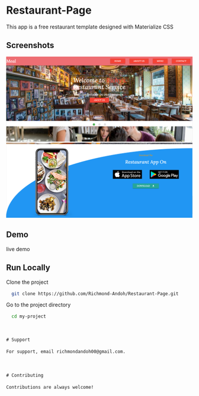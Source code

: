 # Restaurant-Page
 This app is a free restaurant template designed with Materialize CSS 

 ## Screenshots
 ![](images/firstShot.PNG)
![](images/secondShot.PNG)

## Demo
live demo

## Run Locally
Clone the project

```bash
  git clone https://github.com/Richmond-Andoh/Restaurant-Page.git
```
Go to the project directory

```bash
  cd my-project
``` 

```


# Support

For support, email richmondandoh00@gmail.com.



# Contributing

Contributions are always welcome!
